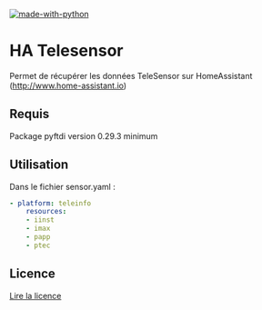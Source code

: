 [![made-with-python](https://img.shields.io/badge/Made%20with-Python-1f425f.svg)](https://www.python.org/)

# HA Telesensor
Permet de récupérer les données TeleSensor sur HomeAssistant (http://www.home-assistant.io)

## Requis
  Package pyftdi version 0.29.3 minimum


## Utilisation

Dans le fichier sensor.yaml :

```yaml
- platform: teleinfo
	resources:
	- iinst
	- imax
	- papp
	- ptec
```

## Licence 

[Lire la licence](LICENSE)
